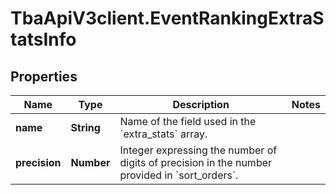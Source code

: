 # TbaApiV3client.EventRankingExtraStatsInfo

## Properties
Name | Type | Description | Notes
------------ | ------------- | ------------- | -------------
**name** | **String** | Name of the field used in the &#x60;extra_stats&#x60; array. | 
**precision** | **Number** | Integer expressing the number of digits of precision in the number provided in &#x60;sort_orders&#x60;. | 



